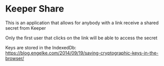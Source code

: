 # Keeper Share

This is an application that allows for anybody with a link receive a shared secret from Keeper

Only the first user that clicks on the link will be able to access the secret

Keys are stored in the IndexedDb:
https://blog.engelke.com/2014/09/19/saving-cryptographic-keys-in-the-browser/


